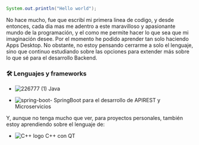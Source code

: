 ```Java
System.out.println("Hello world");
```
No hace mucho, fue que escribí mi primera linea de codigo, y desde entonces, cada dia mas me adentro a este maravilloso y apasionante mundo de la programación, y el como me permite hacer lo que sea que mi imaginación desee. Por el momento he podido aprender tan solo haciendo Apps Desktop. No obstante, no estoy pensando cerrarme a solo el lenguaje, sino que continuo estudiando sobre las opciones para extender más sobre lo que sé para el desarrollo Backend. 

### 🛠 Lenguajes y frameworks 

- ![226777 (1)](https://user-images.githubusercontent.com/114286961/215285345-1734feb6-2775-436d-9ded-58cb366eb510.png) Java 

- ![spring-boot-](https://user-images.githubusercontent.com/114286961/215282948-56d898f5-32af-4a16-999c-91b0a3b49827.png) SpringBoot para el desarrollo de APIREST y Microservicios 

Y, aunque no tenga mucho que ver, para proyectos personales, también estoy aprendiendo sobre el lenguaje de:

- ![C++ logo](https://user-images.githubusercontent.com/114286961/215284363-d2ca337f-14e1-4474-a469-912b1c485b07.png) C++ con QT

